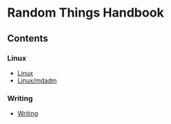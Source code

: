 # Random Things Handbook

## Contents

### Linux

- [Linux](linux/README.md)
- [Linux/mdadm](linux/mdadm/README.md)

### Writing

- [Writing](writing/README.md)
